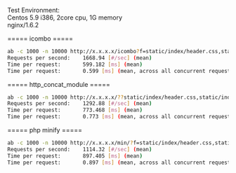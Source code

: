 Test Environment:  
Centos 5.9 i386, 2core cpu, 1G memory  
nginx/1.6.2  

===== icombo =====
```bash
ab -c 1000 -n 10000 http://x.x.x.x/icombo?f=static/index/header.css,static/index/footer.css,static/index/reset.css
Requests per second:    1668.94 [#/sec] (mean)
Time per request:       599.182 [ms] (mean)
Time per request:       0.599 [ms] (mean, across all concurrent requests)

```

===== http_concat_module =====
```bash
ab -c 1000 -n 10000 http://x.x.x.x/??static/index/header.css,static/index/footer.css,static/index/reset.css
Requests per second:    1292.88 [#/sec] (mean)
Time per request:       773.468 [ms] (mean)
Time per request:       0.773 [ms] (mean, across all concurrent requests)

```

===== php minify =====
```bash
ab -c 1000 -n 10000 http://x.x.x.x/min/?f=static/index/header.css,static/index/footer.css,static/index/reset.css
Requests per second:    1114.32 [#/sec] (mean)
Time per request:       897.405 [ms] (mean)
Time per request:       0.897 [ms] (mean, across all concurrent requests)

```